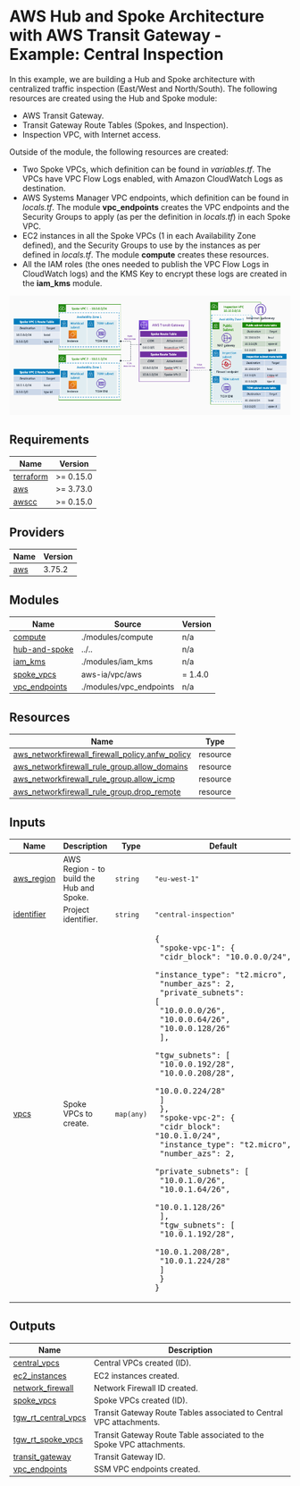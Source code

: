 <!-- BEGIN_TF_DOCS -->
# AWS Hub and Spoke Architecture with AWS Transit Gateway - Example: Central Inspection

In this example, we are building a Hub and Spoke architecture with centralized traffic inspection (East/West and North/South). The following resources are created using the Hub and Spoke module:

- AWS Transit Gateway.
- Transit Gateway Route Tables (Spokes, and Inspection).
- Inspection VPC, with Internet access.  

Outside of the module, the following resources are created:

- Two Spoke VPCs, which definition can be found in *variables.tf*. The VPCs have VPC Flow Logs enabled, with Amazon CloudWatch Logs as destination.
- AWS Systems Manager VPC endpoints, which definition can be found in *locals.tf*. The module **vpc\_endpoints** creates the VPC endpoints and the Security Groups to apply (as per the definition in *locals.tf*) in each Spoke VPC.
- EC2 instances in all the Spoke VPCs (1 in each Availability Zone defined), and the Security Groups to use by the instances as per defined in *locals.tf*. The module **compute** creates these resources.
- All the IAM roles (the ones needed to publish the VPC Flow Logs in CloudWatch logs) and the KMS Key to encrypt these logs are created in the **iam\_kms** module.

![Architecture diagram](https://github.com/aws-ia/terraform-aws-network-hubandspoke/blob/346b078adc3fc6ace62de2ba216a9ef92666b71b/examples/central_inspection/images/architecture_diagram.png)

## Requirements

| Name | Version |
|------|---------|
| <a name="requirement_terraform"></a> [terraform](#requirement\_terraform) | >= 0.15.0 |
| <a name="requirement_aws"></a> [aws](#requirement\_aws) | >= 3.73.0 |
| <a name="requirement_awscc"></a> [awscc](#requirement\_awscc) | >= 0.15.0 |

## Providers

| Name | Version |
|------|---------|
| <a name="provider_aws"></a> [aws](#provider\_aws) | 3.75.2 |

## Modules

| Name | Source | Version |
|------|--------|---------|
| <a name="module_compute"></a> [compute](#module\_compute) | ./modules/compute | n/a |
| <a name="module_hub-and-spoke"></a> [hub-and-spoke](#module\_hub-and-spoke) | ../.. | n/a |
| <a name="module_iam_kms"></a> [iam\_kms](#module\_iam\_kms) | ./modules/iam_kms | n/a |
| <a name="module_spoke_vpcs"></a> [spoke\_vpcs](#module\_spoke\_vpcs) | aws-ia/vpc/aws | = 1.4.0 |
| <a name="module_vpc_endpoints"></a> [vpc\_endpoints](#module\_vpc\_endpoints) | ./modules/vpc_endpoints | n/a |

## Resources

| Name | Type |
|------|------|
| [aws_networkfirewall_firewall_policy.anfw_policy](https://registry.terraform.io/providers/hashicorp/aws/latest/docs/resources/networkfirewall_firewall_policy) | resource |
| [aws_networkfirewall_rule_group.allow_domains](https://registry.terraform.io/providers/hashicorp/aws/latest/docs/resources/networkfirewall_rule_group) | resource |
| [aws_networkfirewall_rule_group.allow_icmp](https://registry.terraform.io/providers/hashicorp/aws/latest/docs/resources/networkfirewall_rule_group) | resource |
| [aws_networkfirewall_rule_group.drop_remote](https://registry.terraform.io/providers/hashicorp/aws/latest/docs/resources/networkfirewall_rule_group) | resource |

## Inputs

| Name | Description | Type | Default | Required |
|------|-------------|------|---------|:--------:|
| <a name="input_aws_region"></a> [aws\_region](#input\_aws\_region) | AWS Region - to build the Hub and Spoke. | `string` | `"eu-west-1"` | no |
| <a name="input_identifier"></a> [identifier](#input\_identifier) | Project identifier. | `string` | `"central-inspection"` | no |
| <a name="input_vpcs"></a> [vpcs](#input\_vpcs) | Spoke VPCs to create. | `map(any)` | <pre>{<br>  "spoke-vpc-1": {<br>    "cidr_block": "10.0.0.0/24",<br>    "instance_type": "t2.micro",<br>    "number_azs": 2,<br>    "private_subnets": [<br>      "10.0.0.0/26",<br>      "10.0.0.64/26",<br>      "10.0.0.128/26"<br>    ],<br>    "tgw_subnets": [<br>      "10.0.0.192/28",<br>      "10.0.0.208/28",<br>      "10.0.0.224/28"<br>    ]<br>  },<br>  "spoke-vpc-2": {<br>    "cidr_block": "10.0.1.0/24",<br>    "instance_type": "t2.micro",<br>    "number_azs": 2,<br>    "private_subnets": [<br>      "10.0.1.0/26",<br>      "10.0.1.64/26",<br>      "10.0.1.128/26"<br>    ],<br>    "tgw_subnets": [<br>      "10.0.1.192/28",<br>      "10.0.1.208/28",<br>      "10.0.1.224/28"<br>    ]<br>  }<br>}</pre> | no |

## Outputs

| Name | Description |
|------|-------------|
| <a name="output_central_vpcs"></a> [central\_vpcs](#output\_central\_vpcs) | Central VPCs created (ID). |
| <a name="output_ec2_instances"></a> [ec2\_instances](#output\_ec2\_instances) | EC2 instances created. |
| <a name="output_network_firewall"></a> [network\_firewall](#output\_network\_firewall) | Network Firewall ID created. |
| <a name="output_spoke_vpcs"></a> [spoke\_vpcs](#output\_spoke\_vpcs) | Spoke VPCs created (ID). |
| <a name="output_tgw_rt_central_vpcs"></a> [tgw\_rt\_central\_vpcs](#output\_tgw\_rt\_central\_vpcs) | Transit Gateway Route Tables associated to Central VPC attachments. |
| <a name="output_tgw_rt_spoke_vpcs"></a> [tgw\_rt\_spoke\_vpcs](#output\_tgw\_rt\_spoke\_vpcs) | Transit Gateway Route Table associated to the Spoke VPC attachments. |
| <a name="output_transit_gateway"></a> [transit\_gateway](#output\_transit\_gateway) | Transit Gateway ID. |
| <a name="output_vpc_endpoints"></a> [vpc\_endpoints](#output\_vpc\_endpoints) | SSM VPC endpoints created. |
<!-- END_TF_DOCS -->